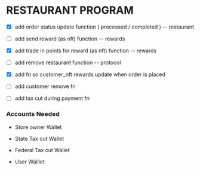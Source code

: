 # RESTAURANT PROGRAM

- [X] add order status update function ( processed / completed ) -- restaurant
- [ ] add send reward (as nft) function -- rewards
- [X] add trade in points for reward (as nft) function -- rewards
- [ ] add remove restaurant function -- protocol
- [X] add fn so customer_nft rewards update when order is placed 
- [ ] add customer remove fn
- [ ] add tax cut during payment fn



### Accounts Needed

- Store owner Wallet
- State Tax cut Wallet
- Federal Tax cut Wallet

- User Walllet
